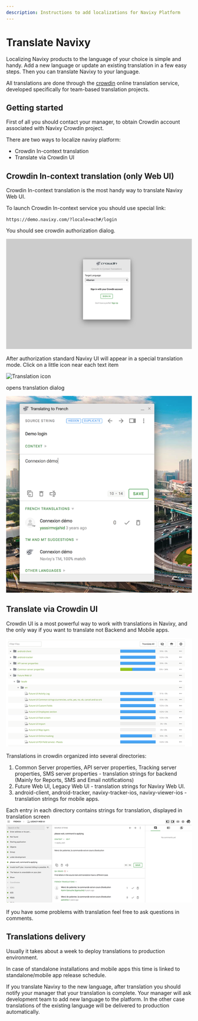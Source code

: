```yaml
---
description: Instructions to add localizations for Navixy Platform
---
```


# Translate Navixy

Localizing Navixy products to the language of your choice is simple and handy. 
Add a new language or update an existing translation in a few easy steps. Then you can
translate Navixy to your language.

All translations are done through the [crowdin](http://crowdin.com) online translation service, developed 
specifically for team-based translation projects.


## Getting started

First of all you should contact your manager, to obtain Crowdin account associated with Navixy Crowdin project.

There are two ways to localize navixy platform:

* Crowdin In-context translation
* Translate via Crowdin UI


## Crowdin In-context translation (only Web UI)

Crowdin In-context translation is the most handy way to translate Navixy Web UI.

To launch Crowdin In-context service you should use special link:

```
https://demo.navixy.com/?locale=ach#/login
```

You should see crowdin authorization dialog.

![Authorization dialog](/general/assets/crowdin-auth-dialog.png)

After authorization standard Navixy UI will appear in a special translation mode. Click on a little icon near each text
item

![Translation icon](/genereal/assets/little-icon.png)

opens translation dialog

![Translation dialog](/general/assets/translation-dialog.png)


## Translate via Crowdin UI

Crowdin UI is a most powerful way to work with translations in Navixy, and the only way if you want to translate not
Backend and Mobile apps.

![Crowdin UI directory](/general/assets/crowdin-ui-directory.png)

Translations in crowdin organized into several directories:

1. Common Server properties, API server properties, Tracking server properties, SMS server properties - translation strings for backend (Mainly for Reports, SMS and Email notifications)
2. Future Web UI, Legacy Web UI - translation strings for Navixy Web UI.
3. android-client, android-tracker, navixy-tracker-ios, navixy-viewer-ios - translation strings for mobile apps.

Each entry in each directory contains strings for translation, displayed in translation screen
![Crowdin Translation Screen](../assets/translation-screen.png)

If you have some problems with translation feel free to ask questions in comments.


## Translations delivery

Usually it takes about a week to deploy translations to production environment.

In case of standalone installations and mobile apps this time is linked to standalone/mobile app release schedule.

If you translate Navixy to the new language, after translation you should notify your manager that your translation is complete. Your manager will ask development team to add new language to the platform. In the other case translations of the existing language will be delivered to production automatically.
